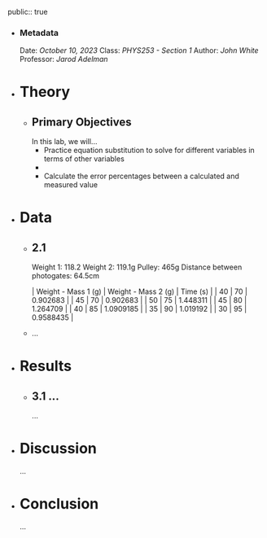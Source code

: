 public:: true

- ### Metadata
  Date: *October 10, 2023*
  Class: *PHYS253 - Section 1*
  Author: *John White*
  Professor: *Jarod Adelman*
- # Theory
	- ## Primary Objectives
	  In this lab, we will...
	  * Practice equation substitution to solve for different variables in terms of other variables
	  * 
	  * Calculate the error percentages between a calculated and measured value
- # Data
	- ## 2.1
	  Weight 1: 118.2
	  Weight 2: 119.1g
	  Pulley: 465g
	  Distance between photogates: 64.5cm
	  
	  | Weight - Mass 1 (g) | Weight - Mass 2 (g) | Time (s) |
	  | 40 | 70 | 0.902683 |
	  | 45 | 70 | 0.902683 |
	  | 50 | 75 | 1.448311 |
	  | 45 | 80 | 1.264709 |
	  | 40 | 85 | 1.0909185 |
	  | 35 | 90 | 1.019192 |
	  | 30 | 95 | 0.9588435 |
	- ...
- # Results
	- ## 3.1 ...
	  ...
- # Discussion
  ...
- # Conclusion
  ...